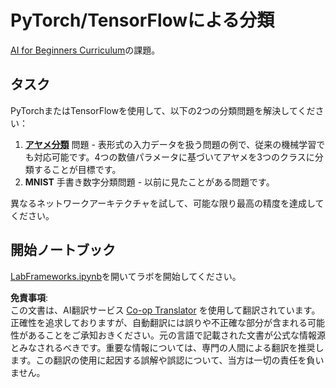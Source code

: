 <!--
CO_OP_TRANSLATOR_METADATA:
{
  "original_hash": "e452d897efb9a89700f41021834cf6e5",
  "translation_date": "2025-08-24T21:15:49+00:00",
  "source_file": "lessons/3-NeuralNetworks/05-Frameworks/lab/README.md",
  "language_code": "ja"
}
-->
# PyTorch/TensorFlowによる分類

[AI for Beginners Curriculum](https://github.com/microsoft/ai-for-beginners)の課題。

## タスク

PyTorchまたはTensorFlowを使用して、以下の2つの分類問題を解決してください：

1. **[アヤメ分類](https://en.wikipedia.org/wiki/Iris_flower_data_set)** 問題 - 表形式の入力データを扱う問題の例で、従来の機械学習でも対応可能です。4つの数値パラメータに基づいてアヤメを3つのクラスに分類することが目標です。
1. **MNIST** 手書き数字分類問題 - 以前に見たことがある問題です。

異なるネットワークアーキテクチャを試して、可能な限り最高の精度を達成してください。

## 開始ノートブック

[LabFrameworks.ipynb](../../../../../../lessons/3-NeuralNetworks/05-Frameworks/lab/LabFrameworks.ipynb)を開いてラボを開始してください。

**免責事項**:  
この文書は、AI翻訳サービス [Co-op Translator](https://github.com/Azure/co-op-translator) を使用して翻訳されています。正確性を追求しておりますが、自動翻訳には誤りや不正確な部分が含まれる可能性があることをご承知おきください。元の言語で記載された文書が公式な情報源とみなされるべきです。重要な情報については、専門の人間による翻訳を推奨します。この翻訳の使用に起因する誤解や誤認について、当方は一切の責任を負いません。